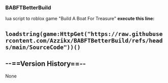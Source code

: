 ### BABFTBetterBuild
lua script to roblox game "Build A Boat For Treasure"
<b>execute this line:</b>
## ```loadstring(game:HttpGet("https://raw.githubusercontent.com/Azzikx/BABFTBetterBuild/refs/heads/main/SourceCode"))()```

## --==Version History==--
None
